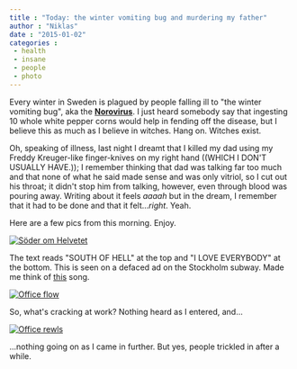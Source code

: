 ```yaml
---
title : "Today: the winter vomiting bug and murdering my father"
author : "Niklas"
date : "2015-01-02"
categories : 
 - health
 - insane
 - people
 - photo
---
```


Every winter in Sweden is plagued by people falling ill to "the winter vomiting bug", aka the [**Norovirus**](http://en.wikipedia.org/wiki/Norovirus). I just heard somebody say that ingesting 10 whole white pepper corns would help in fending off the disease, but I believe this as much as I believe in witches. Hang on. Witches exist.

Oh, speaking of illness, last night I dreamt that I killed my dad using my Freddy Kreuger-like finger-knives on my right hand ((WHICH I DON'T USUALLY HAVE.)); I remember thinking that dad was talking far too much and that none of what he said made sense and was only vitriol, so I cut out his throat; it didn't stop him from talking, however, even through blood was pouring away. Writing about it feels _aaaah_ but in the dream, I remember that it had to be done and that it felt..._right_. Yeah.

Here are a few pics from this morning. Enjoy.

[![Söder om Helvetet](https://niklasblog.com/wp-content/IMG_20150102_064209.jpg)](https://niklasblog.com/wp-content/IMG_20150102_064209.jpg)

The text reads "SOUTH OF HELL" at the top and "I LOVE EVERYBODY" at the bottom. This is seen on a defaced ad on the Stockholm subway. Made me think of [this](https://niklasblog.com/?p=16650) song.

[![Office flow](https://niklasblog.com/wp-content/IMG_20150102_071213-584x1024.jpg)](https://niklasblog.com/wp-content/IMG_20150102_071213.jpg)

So, what's cracking at work? Nothing heard as I entered, and...

[![Office rewls](https://niklasblog.com/wp-content/IMG_20150102_074855-1024x584.jpg)](https://niklasblog.com/wp-content/IMG_20150102_074855.jpg)

...nothing going on as I came in further. But yes, people trickled in after a while.
